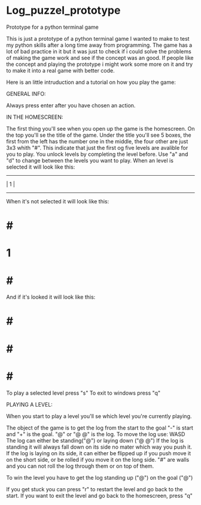 # Log_puzzel_prototype
Prototype for a python terminal game

This is just a prototype of a python terminal game I wanted to make to test my python skills after a long time away from programming.
The game has a lot of bad practice in it but it was just to check if i could solve the problems of making the game work and see if the concept was an good.
If people like the concept and playing the prototype i might work some more on it and try to make it into a real game with better code.

Here is an little intruduction and a tutorial on how you play the game:

GENERAL INFO:

Always press enter after you have chosen an action.

IN THE HOMESCREEN:

The first thing you'll see when you open up the game is the homescreen. On the top you'll se the title of the game.
Under the title you'll see 5 boxes, the first from the left has the number one in the middle, the four other are just 3x3 whith "#".
This indicate that just the first og five levels are avalible for you to play.
You unlock levels by completing the level before.
Use "a" and "d" to change between the levels you want to play.
When an level is selected it will look like this:
- - -
| 1 |
- - -
When it's not selected it will look like this:
# # #
# 1 #
# # #
And if it's looked it will look like this:
# # #
# # #
# # #
To play a selected level press "s"
To exit to windows press "q"

PLAYING A LEVEL:

When you start to play a level you'll se which level you're currently playing.

The object of the game is to get the log from the start to the goal
"-" is start and "+" is the goal.
"@" or "@ @" is the log.
    To move the log use: WASD
 The log can either be standing("@") or laying down ("@ @")
 If the log is standing it will always fall down on its side no mater which way you push it.
 If the log is laying on its side, it can either be flipped up if you push move it on the short side, or be rolled if you move it on the long side.
 "#" are walls and you can not roll the log through them or on top of them.
 
 To win the level you have to get the log standing up ("@") on the goal ("@")
 
 If you get stuck you can press "r" to restart the level and go back to the start.
 If you want to exit the level and go back to the homescreen, press "q"
 
